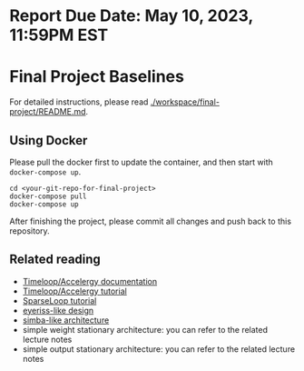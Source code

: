 # Report Due Date: May 10, 2023, 11:59PM EST

# Final Project Baselines
For detailed instructions, please read [./workspace/final-project/README.md](./workspace/final-project/README.md). 

## Using Docker

Please pull the docker first to update the container, and then start with `docker-compose up`. 
```
cd <your-git-repo-for-final-project>
docker-compose pull
docker-compose up
```
After finishing the project, please commit all changes and push back to this repository.

##  Related reading
 - [Timeloop/Accelergy documentation](https://timeloop.csail.mit.edu/)
 - [Timeloop/Accelergy tutorial](http://accelergy.mit.edu/tutorial.html)
 - [SparseLoop tutorial](https://accelergy.mit.edu/sparse_tutorial.html)
 - [eyeriss-like design](https://people.csail.mit.edu/emer/papers/2017.01.jssc.eyeriss_design.pdf)
 - [simba-like architecture](https://people.eecs.berkeley.edu/~ysshao/assets/papers/shao2019-micro.pdf)
 - simple weight stationary architecture: you can refer to the related lecture notes
 - simple output stationary architecture: you can refer to the related lecture notes
